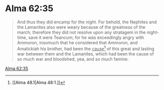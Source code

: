 # Alma 62:35

> And thus they did encamp for the night. For behold, the Nephites and the Lamanites also were weary because of the greatness of the march; therefore they did not resolve upon any stratagem in the night-time, save it were Teancum; for he was exceedingly angry with Ammoron, insomuch that he considered that Ammoron, and Amalickiah his brother, had been the <u>cause</u>[^a] of this great and lasting war between them and the Lamanites, which had been the cause of so much war and bloodshed, yea, and so much famine.

[Alma 62:35](https://www.churchofjesuschrist.org/study/scriptures/bofm/alma/62?lang=eng&id=p35#p35)


[^a]: [[Alma 48.1|Alma 48:1.]]
